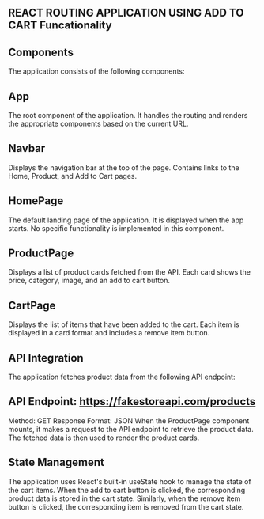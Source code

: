 ## REACT ROUTING APPLICATION USING ADD TO CART Funcationality


## Components
The application consists of the following components:

## App
The root component of the application. It handles the routing and renders the appropriate components based on the current URL.

## Navbar
Displays the navigation bar at the top of the page. Contains links to the Home, Product, and Add to Cart pages.

## HomePage
The default landing page of the application. It is displayed when the app starts. No specific functionality is implemented in this component.

## ProductPage
Displays a list of product cards fetched from the API. Each card shows the price, category, image, and an add to cart button.

## CartPage
Displays the list of items that have been added to the cart. Each item is displayed in a card format and includes a remove item button.


## API Integration
The application fetches product data from the following API endpoint:

## API Endpoint: https://fakestoreapi.com/products
Method: GET
Response Format: JSON
When the ProductPage component mounts, it makes a request to the API endpoint to retrieve the product data. The fetched data is then used to render the product cards.

## State Management
The application uses React's built-in useState hook to manage the state of the cart items. When the add to cart button is clicked, the corresponding product data is stored in the cart state. Similarly, when the remove item button is clicked, the corresponding item is removed from the cart state.
